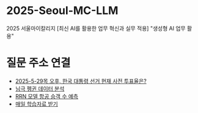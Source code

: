 # 2025-Seoul-MC-LLM
2025 서울마이칼리지 [최신 AI를 활용한 업무 혁신과 실무 적용] "생성형 AI 업무 활용"

# 질문 주소 연결
- [2025-5-29목 오후, 한국 대통령 선거 현재 사전 투표율은?](https://chatgpt.com/share/6837f378-9d5c-8009-94fb-91722963fcff)
- [님극 펭귄 데이터 분석](https://chatgpt.com/share/6837f8d7-40c8-8009-8953-ce98acc6b044)
- [RRN 모델 항공 승객 수 예측](https://chatgpt.com/share/6838041f-ed64-8009-93c4-ff299d07ede2)
- [매일 학습자료 받기](https://chatgpt.com/share/6838072c-dfd4-8009-8e1c-ea53374a5ec8) 
